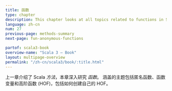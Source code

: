```yaml
---
title: 函数
type: chapter
description: This chapter looks at all topics related to functions in Scala 3.
language: zh-cn
num: 27
previous-page: methods-summary
next-page: fun-anonymous-functions

partof: scala3-book
overview-name: "Scala 3 — Book"
layout: multipage-overview
permalink: "/zh-cn/scala3/book/:title.html"
---
```


上一章介绍了 Scala *方法*，本章深入研究 *函数*。
涵盖的主题包括匿名函数、函数变量和高阶函数 (HOF)，包括如何创建自己的 HOF。
